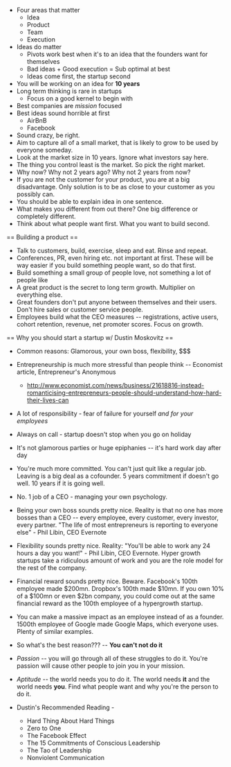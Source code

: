 * Four areas that matter
	- Idea
	- Product
	- Team
	- Execution
* Ideas do matter
	- Pivots work best when it's to an idea that the founders want for themselves
	- Bad ideas + Good execution = Sub optimal at best
	- Ideas come first, the startup second
* You will be working on an idea for **10 years**
* Long term thinking is rare in startups
	- Focus on a good kernel to begin with
* Best companies are *mission* focused
* Best ideas sound horrible at first
	- AirBnB
	- Facebook
* Sound crazy, be right.
* Aim to capture all of a small market, that is likely to grow to be used by everyone someday.
* Look at the market size in 10 years. Ignore what investors say here.
* The thing you control least is the market. So pick the right market.
* Why now? Why not 2 years ago? Why not 2 years from now?
* If you are not the customer for your product, you are at a big disadvantage. Only solution is to be as close to your customer as you possibly can.
* You should be able to explain idea in one sentence.
* What makes you different from out there? One big difference or completely different.
* Think about what people want first. What you want to build second.

== Building a product ==

* Talk to customers, build, exercise, sleep and eat. Rinse and repeat.
* Conferences, PR, even hiring etc. not important at first. These will be way easier if you build something people want, so do that first.
* Build something a small group of people love, not something a lot of people like
* A great product is the secret to long term growth. Multiplier on everything else.
* Great founders don't put anyone between themselves and their users. Don't hire sales or customer service people.
* Employees build what the CEO measures -- registrations, active users, cohort retention, revenue, net promoter scores. Focus on growth.

== Why you should start a startup w/ Dustin Moskovitz == 

* Common reasons: Glamorous, your own boss, flexibility, $$$
* Entrepreneurship is much more stressful than people think -- Economist article, Entrepreneur's Anonymous
	- http://www.economist.com/news/business/21618816-instead-romanticising-entrepreneurs-people-should-understand-how-hard-their-lives-can
* A lot of responsibility - fear of failure for yourself *and for your employees*
* Always on call - startup doesn't stop when you go on holiday
* It's not glamorous parties or huge epiphanies -- it's hard work day after day
* You're much more committed. You can't just quit like a regular job. Leaving is a big deal as a cofounder. 5 years commitment if doesn't go well. 10 years if it is going well.
* No. 1 job of a CEO - managing your own psychology.
* Being your own boss sounds pretty nice. Reality is that no one has more bosses than a CEO -- every employee, every customer, every investor, every partner. "The life of most entrepreneurs is reporting to everyone else" - Phil Libin, CEO Evernote
* Flexibility sounds pretty nice. Reality: "You'll be able to work any 24 hours a day you want!" - Phil Libin, CEO Evernote. Hyper growth startups take a ridiculous amount of work and you are the role model for the rest of the company.
* Financial reward sounds pretty nice. Beware. Facebook's 100th employee made $200mn. Dropbox's 100th made $10mn. If you own 10% of a $100mn or even $2bn company, you could come out at the same financial reward as the 100th employee of a hypergrowth startup.
* You can make a massive impact as an employee instead of as a founder. 1500th employee of Google made Google Maps, which everyone uses. Plenty of similar examples.

* So what's the best reason??? -- **You can't not do it**
* *Passion* -- you will go through all of these struggles to do it. You're passion will cause other people to join you in your mission.
* *Aptitude* -- the world needs you to do it. The world needs **it** and the world needs **you**. Find what people want and why you're the person to do it.

* Dustin's Recommended Reading -
	- Hard Thing About Hard Things
	- Zero to One
	- The Facebook Effect
	- The 15 Commitments of Conscious Leadership
	- The Tao of Leadership
	- Nonviolent Communication